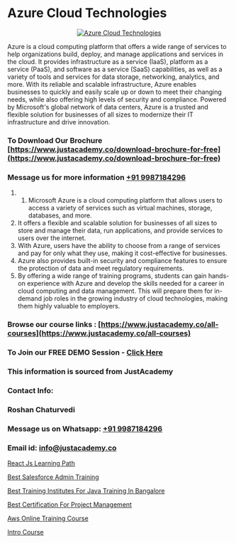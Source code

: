 # Azure Cloud Technologies

<p align="center">
  <a href="https://justacademy.co/course-detail/microsoft-azure-training">
    <img src="https://justacademy.co/storage2/course_image/1708336833_course_image.png" alt="Azure Cloud Technologies">
  </a>
</p>


Azure is a cloud computing platform that offers a wide range of services to help organizations build, deploy, and manage applications and services in the cloud. It provides infrastructure as a service (IaaS), platform as a service (PaaS), and software as a service (SaaS) capabilities, as well as a variety of tools and services for data storage, networking, analytics, and more. With its reliable and scalable infrastructure, Azure enables businesses to quickly and easily scale up or down to meet their changing needs, while also offering high levels of security and compliance. Powered by Microsoft's global network of data centers, Azure is a trusted and flexible solution for businesses of all sizes to modernize their IT infrastructure and drive innovation. 
### To Download Our Brochure [https://www.justacademy.co/download-brochure-for-free](https://www.justacademy.co/download-brochure-for-free)
### Message us for more information [+91 9987184296](https://api.whatsapp.com/send?phone=919987184296)
1) 1) Microsoft Azure is a cloud computing platform that allows users to access a variety of services such as virtual machines, storage, databases, and more.
2) It offers a flexible and scalable solution for businesses of all sizes to store and manage their data, run applications, and provide services to users over the internet.
3) With Azure, users have the ability to choose from a range of services and pay for only what they use, making it cost-effective for businesses.
4) Azure also provides built-in security and compliance features to ensure the protection of data and meet regulatory requirements.
5) By offering a wide range of training programs, students can gain hands-on experience with Azure and develop the skills needed for a career in cloud computing and data management. This will prepare them for in-demand job roles in the growing industry of cloud technologies, making them highly valuable to employers.

### Browse our course links : [https://www.justacademy.co/all-courses](https://www.justacademy.co/all-courses) 
### To Join our FREE DEMO Session - [Click Here](https://www.justacademy.co/register-for-course-demo)


### This information is sourced from JustAcademy
### Contact Info:
### Roshan Chaturvedi
### Message us on Whatsapp: [+91 9987184296](https://api.whatsapp.com/send?phone=919987184296)
### Email id: [info@justacademy.co](mailto:info@justacademy.co)
                
[React Js Learning Path](https://www.linkedin.com/pulse/react-js-learning-path-justacademy-san-jose-brtif?trackingId=lZrTawV9zF3%2Bo%2BvaVceLzA%3D%3D&lipi=urn%3Ali%3Apage%3Ad_flagship3_company_admin%3BfImeOsNpR2eB0vaAt1OrTg%3D%3D)

[Best Salesforce Admin Training](https://www.linkedin.com/pulse/best-salesforce-admin-training-justacademy-chicago-rzvnf?trackingId=X3Am8gkjMrGdhFeQAL9d6A%3D%3D&lipi=urn%3Ali%3Apage%3Ad_flagship3_company_admin%3BJKbgFmdjTiWIqbluH0xCXQ%3D%3D)

[Best Training Institutes For Java Training In Bangalore](https://medium.com/@mahi3106/best-training-institutes-for-java-training-in-bangalore-a60b82d4416e)

[Best Certification For Project Management](https://medium.com/@AkashSingh2052/best-certification-for-project-management-5ba84d1991c6)

[Aws Online Training Course](https://justacademyin.github.io/justacademy/aws-online-training-course)

[Intro Course](https://justacademyin.github.io/justacademy/intro-course)

